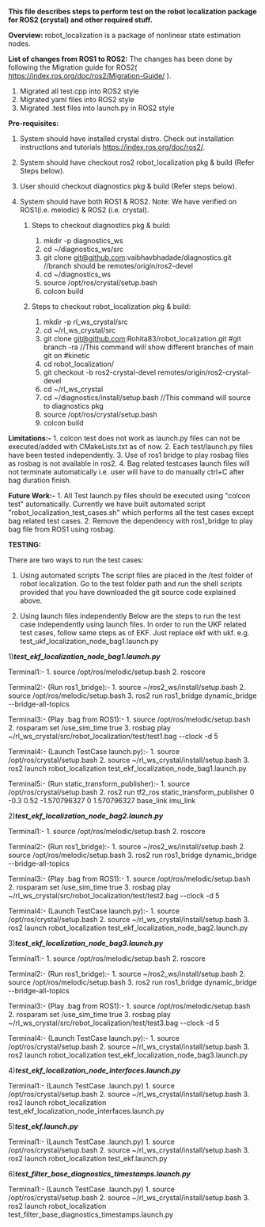 
**This file describes steps to perform test on the robot localization package for ROS2 (crystal) and other required stuff.**

**Overview:**
robot_localization is a package of nonlinear state estimation nodes.

**List of changes from ROS1 to ROS2:**
The changes has been done by following the Migration guide for ROS2( https://index.ros.org/doc/ros2/Migration-Guide/ ).

1. Migrated all test.cpp into ROS2 style
2. Migrated yaml files into ROS2 style
3. Migrated .test files into launch.py in ROS2 style

**Pre-requisites:**
1. System should have installed crystal distro. Check out installation instructions and tutorials https://index.ros.org/doc/ros2/.
2. System should have checkout ros2 robot_localization pkg & build (Refer Steps below).
3. User should checkout diagnostics pkg & build (Refer steps below).
4. System should have both ROS1 & ROS2. Note: We have verified on ROS1(i.e. melodic) & ROS2 (i.e. crystal).

	1. Steps to checkout diagnostics pkg & build:

   		1. mkdir -p diagnostics_ws
   		2. cd ~/diagnostics_ws/src
   		3. git clone git@github.com:vaibhavbhadade/diagnostics.git //branch should be remotes/origin/ros2-devel 
   		4. cd ~/diagnostics_ws
   		5. source /opt/ros/crystal/setup.bash
   		6. colcon build
   
	2. Steps to checkout robot_localization pkg & build:

   		1. mkdir -p rl_ws_crystal/src
   		2. cd ~/rl_ws_crystal/src
   		3. git clone git@github.com:Rohita83/robot_localization.git
   		#git branch -ra //This command will show different branches of main git on #kinetic
   		4. cd robot_localization/
   		5. git checkout -b ros2-crystal-devel remotes/origin/ros2-crystal-devel
   		6. cd ~/rl_ws_crystal
   		7. cd ~/diagnostics/install/setup.bash //This command will source to diagnostics pkg
   		8. source /opt/ros/crystal/setup.bash
   		9. colcon build

**Limitations:-** 
	1. colcon test does not work as launch.py files can not be executed/added with CMakeLists.txt as of now.
	2. Each test/launch.py files have been tested independently.
	3. Use of ros1 bridge to play rosbag files as rosbag is not available in ros2.
	4. Bag related testcases launch files will not terminate automatically i.e. user will have to do manually ctrl+C after bag duration finish.

**Future Work:-**
	1. All Test launch.py files should be executed using "colcon test" automatically. Currently we have built automated script "robot_localization_test_cases.sh" which performs all the test cases except bag related test cases.
	2. Remove the dependency with ros1_bridge to play bag file from ROS1 using rosbag.

**TESTING:**

There are two ways to run the test cases:
1. Using automated scripts
The script files are placed in the /test folder of robot localization.
Go to the test folder path and run the shell scripts provided that you have downloaded the git source code explained above.

2. Using launch files independently
Below are the steps to run the test case independently using launch files.
In order to run the UKF related test cases, follow same steps as of EKF. Just replace ekf with ukf.
e.g. test_ukf_localization_node_bag1.launch.py

1)*******test_ekf_localization_node_bag1.launch.py*******

Terminal1:-
	1. source /opt/ros/melodic/setup.bash
	2. roscore

Terminal2:- (Run ros1_bridge):-
	1. source ~/ros2_ws/install/setup.bash
	2. source /opt/ros/melodic/setup.bash
	3. ros2 run ros1_bridge dynamic_bridge --bridge-all-topics	

Terminal3:- (Play .bag from ROS1):-
	1. source /opt/ros/melodic/setup.bash
	2. rosparam set /use_sim_time true
	3. rosbag play ~/rl_ws_crystal/src/robot_localization/test/test1.bag --clock -d 5

Terminal4:- (Launch TestCase launch.py):-
	1. source /opt/ros/crystal/setup.bash
	2. source ~/rl_ws_crystal/install/setup.bash
	3. ros2 launch robot_localization test_ekf_localization_node_bag1.launch.py

Terminal5:- (Run static_transform_publisher):-
	1. source /opt/ros/crystal/setup.bash
	2. ros2 run tf2_ros static_transform_publisher 0 -0.3 0.52 -1.570796327 0 1.570796327 base_link imu_link


2)*******test_ekf_localization_node_bag2.launch.py*******

Terminal1:-
	1. source /opt/ros/melodic/setup.bash
	2. roscore

Terminal2:- (Run ros1_bridge):-
	1. source ~/ros2_ws/install/setup.bash
	2. source /opt/ros/melodic/setup.bash
	3. ros2 run ros1_bridge dynamic_bridge --bridge-all-topics	

Terminal3:- (Play .bag from ROS1):-
	1. source /opt/ros/melodic/setup.bash
	2. rosparam set /use_sim_time true
	3. rosbag play ~/rl_ws_crystal/src/robot_localization/test/test2.bag --clock -d 5

Terminal4:- (Launch TestCase launch.py):-
	1. source /opt/ros/crystal/setup.bash
	2. source ~/rl_ws_crystal/install/setup.bash
	3. ros2 launch robot_localization test_ekf_localization_node_bag2.launch.py

3)*******test_ekf_localization_node_bag3.launch.py*******

Terminal1:-
	1. source /opt/ros/melodic/setup.bash
	2. roscore

Terminal2:- (Run ros1_bridge):-
	1. source ~/ros2_ws/install/setup.bash
	2. source /opt/ros/melodic/setup.bash
	3. ros2 run ros1_bridge dynamic_bridge --bridge-all-topics	

Terminal3:- (Play .bag from ROS1):-
	1. source /opt/ros/melodic/setup.bash
	2. rosparam set /use_sim_time true
	3. rosbag play ~/rl_ws_crystal/src/robot_localization/test/test3.bag --clock -d 5

Terminal4:- (Launch TestCase launch.py):-
	1. source /opt/ros/crystal/setup.bash
	2. source ~/rl_ws_crystal/install/setup.bash
	3. ros2 launch robot_localization test_ekf_localization_node_bag3.launch.py

4)*******test_ekf_localization_node_interfaces.launch.py*******

Terminal1:- (Launch TestCase .launch.py)
	1. source /opt/ros/crystal/setup.bash
	2. source ~/rl_ws_crystal/install/setup.bash
	3. ros2 launch robot_localization test_ekf_localization_node_interfaces.launch.py

5)*******test_ekf.launch.py*******

Terminal1:- (Launch TestCase .launch.py)
	1. source /opt/ros/crystal/setup.bash
	2. source ~/rl_ws_crystal/install/setup.bash
	3. ros2 launch robot_localization test_ekf.launch.py

6)*******test_filter_base_diagnostics_timestamps.launch.py*******

Terminal1:- (Launch TestCase .launch.py)
	1. source /opt/ros/crystal/setup.bash
	2. source ~/rl_ws_crystal/install/setup.bash
	3. ros2 launch robot_localization test_filter_base_diagnostics_timestamps.launch.py
